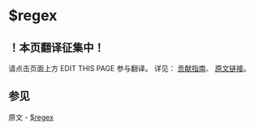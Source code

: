 # $regex

## ！本页翻译征集中！

请点击页面上方 EDIT THIS PAGE 参与翻译。
详见：
[贡献指南]( https://github.com/JinMuInfo/MongoDB-Manual-zh/blob/master/CONTRIBUTING.md )、
[原文链接](  https://docs.mongodb.com/manual/reference/operator/query/regex/  )。

## 参见

原文 - [$regex]( https://docs.mongodb.com/manual/reference/operator/query/regex/ )


